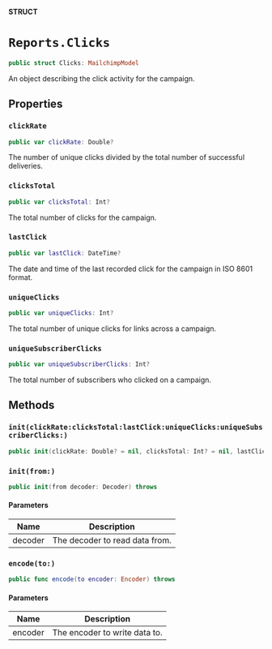 **STRUCT**

# `Reports.Clicks`

```swift
public struct Clicks: MailchimpModel
```

An object describing the click activity for the campaign.

## Properties
### `clickRate`

```swift
public var clickRate: Double?
```

The number of unique clicks divided by the total number of successful deliveries.

### `clicksTotal`

```swift
public var clicksTotal: Int?
```

The total number of clicks for the campaign.

### `lastClick`

```swift
public var lastClick: DateTime?
```

The date and time of the last recorded click for the campaign in ISO 8601 format.

### `uniqueClicks`

```swift
public var uniqueClicks: Int?
```

The total number of unique clicks for links across a campaign.

### `uniqueSubscriberClicks`

```swift
public var uniqueSubscriberClicks: Int?
```

The total number of subscribers who clicked on a campaign.

## Methods
### `init(clickRate:clicksTotal:lastClick:uniqueClicks:uniqueSubscriberClicks:)`

```swift
public init(clickRate: Double? = nil, clicksTotal: Int? = nil, lastClick: DateTime? = nil, uniqueClicks: Int? = nil, uniqueSubscriberClicks: Int? = nil)
```

### `init(from:)`

```swift
public init(from decoder: Decoder) throws
```

#### Parameters

| Name | Description |
| ---- | ----------- |
| decoder | The decoder to read data from. |

### `encode(to:)`

```swift
public func encode(to encoder: Encoder) throws
```

#### Parameters

| Name | Description |
| ---- | ----------- |
| encoder | The encoder to write data to. |
